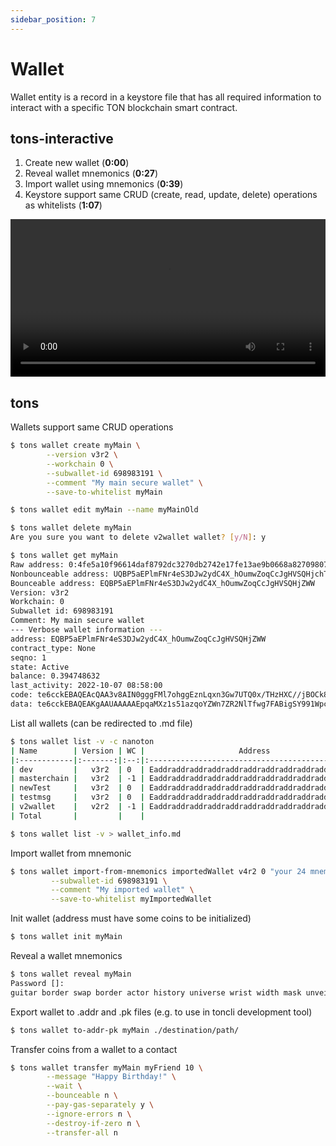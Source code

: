 ```yaml
---
sidebar_position: 7
---
```

# Wallet

Wallet entity is a record in a keystore file that has all required information to interact with a specific TON blockchain smart contract.  


## tons-interactive

1. Create new wallet (**0:00**) <br />
2. Reveal wallet mnemonics (**0:27**) <br />
3. Import wallet using mnemonics (**0:39**) <br /> 
4. Keystore support same CRUD (create, read, update, delete) operations as whitelists (**1:07**)


<video controls width="100%" height="auto">
  <source src="http://localhost:3000/tons-docs/vid/tons-interactive-wallet.mov" type="video/mp4" />
</video>



## tons

Wallets support same CRUD operations
```bash
$ tons wallet create myMain \
        --version v3r2 \
        --workchain 0 \
        --subwallet-id 698983191 \
        --comment "My main secure wallet" \
        --save-to-whitelist myMain

$ tons wallet edit myMain --name myMainOld

$ tons wallet delete myMain
Are you sure you want to delete v2wallet wallet? [y/N]: y

$ tons wallet get myMain
Raw address: 0:4fe5a10f96614daf8792dc3270db2742e17fe13ae9b0668a827098075524078d
Nonbounceable address: UQBP5aEPlmFNr4eS3DJw2ydC4X_hOumwZoqCcJgHVSQHjchT
Bounceable address: EQBP5aEPlmFNr4eS3DJw2ydC4X_hOumwZoqCcJgHVSQHjZWW
Version: v3r2
Workchain: 0
Subwallet id: 698983191
Comment: My main secure wallet
--- Verbose wallet information ---
address: EQBP5aEPlmFNr4eS3DJw2ydC4X_hOumwZoqCcJgHVSQHjZWW
contract_type: None
seqno: 1
state: Active
balance: 0.394748632
last_activity: 2022-10-07 08:58:00
code: te6cckEBAQEAcQAA3v8AIN0gggFMl7ohggEznLqxn3Gw7UTQ0x/THzHXC//jBOCk8mCDCNcYINMf0x/TH/gjE7vyY+1E0NMf0x/T/9FRMrryoVFEuvKiBPkBVBBV+RDyo/gAkyDXSpbTB9QC+wDo0QGkyMsfyx/L/8ntVBC9ba0=
data: te6cckEBAQEAKgAAUAAAAAEpqaMXz1s51azqoYZWn7ZR2NlTfwg7FABigSY991WpcgOjOlg2uqR/
```

List all wallets (can be redirected to .md file)
```bash
$ tons wallet list -v -c nanoton
| Name        | Version | WC |                     Address                      | Comment            | State  |            Balance |
|:------------|:-------:|:--:|:------------------------------------------------:|:-------------------|:------:|-------------------:|
| dev         |   v3r2  | 0  | Eaddraddraddraddraddraddraddraddraddraddraddradd | Development wallet | Active |      182.349713128 |
| masterchain |   v3r2  | -1 | Eaddraddraddraddraddraddraddraddraddraddraddradd | None               | Active |        0.328599221 |
| newTest     |   v3r2  | 0  | Eaddraddraddraddraddraddraddraddraddraddraddradd |                    | Active |        0.095227164 |
| testmsg     |   v3r2  | 0  | Eaddraddraddraddraddraddraddraddraddraddraddradd | None               | Active |        0.394748632 |
| v2wallet    |   v2r2  | -1 | Eaddraddraddraddraddraddraddraddraddraddraddradd | None               | Uninit |                0.0 |
| Total       |         |    |                                                  |                    |        | 183.16828814499996 |

$ tons wallet list -v > wallet_info.md
```

Import wallet from mnemonic
```bash
$ tons wallet import-from-mnemonics importedWallet v4r2 0 "your 24 mnemo ... words" \
         --subwallet-id 698983191 \
         --comment "My imported wallet" \
         --save-to-whitelist myImportedWallet
```

Init wallet (address must have some coins to be initialized)
```bash
$ tons wallet init myMain
```

Reveal a wallet mnemonics
```bash
$ tons wallet reveal myMain
Password []: 
guitar border swap border actor history universe wrist width mask unveil again dentist tilt theory risk electric flash hat sentence essence able dice mammal
```

Export wallet to .addr and .pk files (e.g. to use in toncli development tool)
```bash
$ tons wallet to-addr-pk myMain ./destination/path/
```

Transfer coins from a wallet to a contact
```bash
$ tons wallet transfer myMain myFriend 10 \
        --message "Happy Birthday!" \
        --wait \
        --bounceable n \
        --pay-gas-separately y \
        --ignore-errors n \
        --destroy-if-zero n \
        --transfer-all n
```